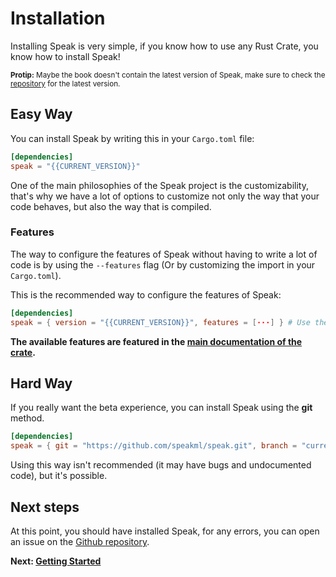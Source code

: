 # Installation

Installing Speak is very simple, if you know how to use any Rust Crate, you know how to install Speak!

<small>

**Protip:** Maybe the book doesn't contain the latest version of Speak, make sure to check the [repository][repo] for the latest version.

</small>

## Easy Way

You can install Speak by writing this in your `Cargo.toml` file:

```toml
[dependencies]
speak = "{{CURRENT_VERSION}}"
```


One of the main philosophies of the Speak project is the customizability, that's why we have a lot of options to customize not only the way that your code behaves, but also the way that is compiled.

### Features

The way to configure the features of Speak without having to write a lot of code is by using the `--features` flag (Or by customizing the import in your `Cargo.toml`).

This is the recommended way to configure the features of Speak:

```toml
[dependencies]
speak = { version = "{{CURRENT_VERSION}}", features = [···] } # Use the features that you want.
```

**The available features are featured in the [main documentation of the crate][maindoc].**

## Hard Way

If you really want the beta experience, you can install Speak using the **git** method.

```toml
[dependencies]
speak = { git = "https://github.com/speakml/speak.git", branch = "current" }
```

Using this way isn't recommended (it may have bugs and undocumented code), but it's possible.

## Next steps

At this point, you should have installed Speak, for any errors, you can open an issue on the [Github repository][repo].

**Next: [Getting Started](getting-started.html)**

[repo]: https://github.com/speakml/speak
[maindoc]: https://docs.rs/speak/latest/speak/
